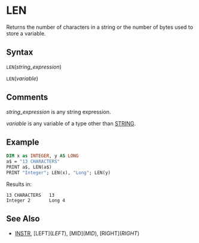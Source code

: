 # LEN

Returns the number of characters in a string or the number of bytes used to store a variable.

## Syntax

`LEN`(*string_expression*)

`LEN`(*variable*)

## Comments

*string_expression* is any string expression.

*variable* is any variable of a type other than [STRING](STRING).

## Example

```vb
DIM x as INTEGER, y AS LONG
a$ = "13 CHARACTERS"
PRINT a$, LEN(a$)
PRINT "Integer"; LEN(x), "Long"; LEN(y)
```

Results in:

```text
13 CHARACTERS   13
Integer 2       Long 4
```

## See Also

- [INSTR](INSTR), [LEFT$](LEFT$), [MID$](MID$), [RIGHT$](RIGHT$)
